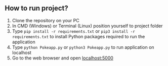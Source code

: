 ## How to run project?

1. Clone the repository on your PC
2. In CMD (Windows) or Terminal (Linux) position yourself to project folder
3. Type `pip install -r requirements.txt` or `pip3 install -r requirements.txt` to install Python packages required to run the application
4. Type `python Pokeapp.py` or `python3 Pokeapp.py` to run application on localhost
5. Go to the web browser and open [localhost:5000](http://localhost:5000/)

